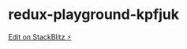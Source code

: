 # redux-playground-kpfjuk

[Edit on StackBlitz ⚡️](https://stackblitz.com/edit/redux-playground-kpfjuk)